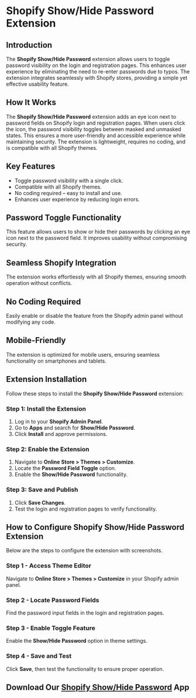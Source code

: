 # Shopify Show/Hide Password Extension

## Introduction

The **Shopify Show/Hide Password** extension allows users to toggle password visibility on the login and registration pages. This enhances user experience by eliminating the need to re-enter passwords due to typos. The extension integrates seamlessly with Shopify stores, providing a simple yet effective usability feature.

## How It Works

The **Shopify Show/Hide Password** extension adds an eye icon next to password fields on Shopify login and registration pages. When users click the icon, the password visibility toggles between masked and unmasked states. This ensures a more user-friendly and accessible experience while maintaining security. The extension is lightweight, requires no coding, and is compatible with all Shopify themes.

## Key Features

- Toggle password visibility with a single click.  
- Compatible with all Shopify themes.  
- No coding required – easy to install and use.  
- Enhances user experience by reducing login errors.  

## Password Toggle Functionality  

This feature allows users to show or hide their passwords by clicking an eye icon next to the password field. It improves usability without compromising security.  

## Seamless Shopify Integration  

The extension works effortlessly with all Shopify themes, ensuring smooth operation without conflicts.  

## No Coding Required  

Easily enable or disable the feature from the Shopify admin panel without modifying any code.  

## Mobile-Friendly  

The extension is optimized for mobile users, ensuring seamless functionality on smartphones and tablets.  

## Extension Installation

Follow these steps to install the **Shopify Show/Hide Password** extension:

### Step 1: Install the Extension
1. Log in to your **Shopify Admin Panel**.  
2. Go to **Apps** and search for **Show/Hide Password**.  
3. Click **Install** and approve permissions.  

### Step 2: Enable the Extension  
1. Navigate to **Online Store > Themes > Customize**.  
2. Locate the **Password Field Toggle** option.  
3. Enable the **Show/Hide Password** functionality.  

### Step 3: Save and Publish  
1. Click **Save Changes**.  
2. Test the login and registration pages to verify functionality.  

## How to Configure Shopify Show/Hide Password Extension  

Below are the steps to configure the extension with screenshots.

### Step 1 - Access Theme Editor  
Navigate to **Online Store > Themes > Customize** in your Shopify admin panel.  

### Step 2 - Locate Password Fields  
Find the password input fields in the login and registration pages.  

### Step 3 - Enable Toggle Feature  
Enable the **Show/Hide Password** option in theme settings.  

### Step 4 - Save and Test  
Click **Save**, then test the functionality to ensure proper operation.  

## Download Our [Shopify Show/Hide Password](https://codedecorator.com/shopify-show-hide-password.html) App 
